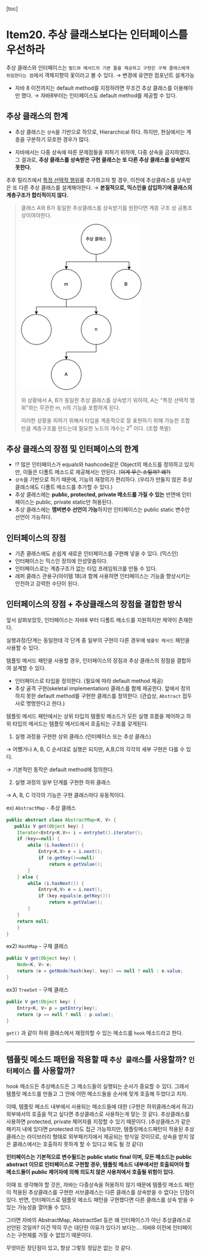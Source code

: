 [toc]

# Item20. 추상 클래스보다는 인터페이스를 우선하라

추상 클래스와 인터페이스는 `필드와 메서드의 기본 틀을 제공하고 구현은 구체 클래스에게 위임한다는 점`에서 객체지향의 꽃이라고 볼 수 있다. $\rightarrow$ 변경에 유연한 컴포넌트 설계가능



* 자바 8 이전까지는 default method를 지정하려면 무조건 추상 클래스를 이용해야만 했다. $\rightarrow$ 자바8부터는 인터페이스도 default method를 제공할 수 있다.



## 추상 클래스의 한계

* 추상 클래스는 `상속`을 기반으로 하므로, Hierarchical 하다. 하지만, 현실에서는 계층을 구분하기 모호한 경우가 많다.

* 자바에서는 다중 상속에 따른 문제점들을 피하기 위하여, 다중 상속을 금지하였다. 그 결과로, **추상 클래스를 상속받은 구현 클래스는 또 다른 추상 클래스를 상속받지 못한다.**

추후 릴리즈에서 <u>특정 선택적 행위</u>를 추가하고자 할 경우, 이전에 추상클래스를 상속받은 또 다른 추상 클래스를 설계해야한다.  $\rightarrow$ **본질적으로, 믹스인을 삽입하기에 클래스의 계층구조가 합리적이지 않다.**

> 클래스 A와 B가 동일한 추상클래스를 상속받기를 원한다면 계층 구조 상 공통조상이여야한다.
>
> ![abstractClass](https://raw.githubusercontent.com/joonamin/UpicImageRepo/master/uPic/abstractClass.png)
>
> 위 상황에서 A, B가 동일한 추상 클래스를 상속받기 위하여, A는 "특정 선택적 행위"와는 무관한 m, n의 기능을 포함하게 된다.
>
> 이러한 상황을 피하기 위해서 타입을 계층적으로 잘 표현하기 위해 가능한 조합만큼 계층구조를 만드는데 필요한 노드의 개수는 $2^n$ 이다. (조합 폭발)



## 추상 클래스의 장점 및 인터페이스의 한계

* ⁉️ 많은 인터페이스가 equals와 hashcode같은 Object의 메소드를 정의하고 있지만, 이들은 디폴트 메소드로 제공해서는 안된다. (~~이게 무슨 소릴까? 왜?)~~
* `상속`을 기반으로 하기 때문에, 기능의 재정의가 편리하다. (우리가 만들지 않은 추상 클래스에도 디폴트 메소드를 추가할 수 있다.)
* 추상 클래스에는 **public, protected, private 메소드를 가질 수 있는** 반면에 인터페이스는 public, private static만 허용된다.
* 추상 클래스에는 **멤버변수 선언이 가능**하지만 인터페이스는 public static 변수만 선언이 가능하다.





## 인터페이스의 장점

* 기존 클래스에도 손쉽게 새로운 인터페이스를 구현해 넣을 수 있다. (믹스인)
* 인터페이스는 믹스인 정의에 안성맞춤이다.
* 인터페이스로는 계층구조가 없는 타입 프레임워크를 만들 수 있다.
* 래퍼 클래스 관용구(아이템 18)과 함께 사용하면 인터페이스는 기능을 향상시키는 안전하고 강력한 수단이 된다.





## 인터페이스의 장점 + 추상클래스의 장점을 결합한 방식

앞서 살펴보았듯, 인터페이스는 자바8 부터 디폴트 메소드를 지원하지만 제약이 존재한다.

실행과정/단계는 동일한데 각 단계 중 일부의 구현이 다른 경우에 `템플릿 메서드` 패턴을 사용할 수 있다.

템플릿 메서드 패턴을 사용할 경우, 인터페이스의 장점과 추상 클래스의 장점을 결합하여 설계할 수 있다.



* 인터페이스로 타입을 정의한다. (필요에 따라 default method 제공)
* 추상 골격 구현(skeletal implementation) 클래스를 함께 제공한다. 앞에서 정의하지 못한 default method를 구현한 클래스를 정의한다. (관습상, `Abstract` 접두사로 명명한다고 한다.)



템플릿 메서드 패턴에서는 상위 타입의 템플릿 메소드가 모든 실행 흐름을 제어하고 하위 타입의 메서드는 템플릿 메서드에서 호출되는 구조를 갖게된다.

1. 실행 과정을 구현한 상위 클래스 (인터페이스 또는 추상 클래스) 

$\rightarrow$ 어쨌거나 A, B, C 순서대로 실행은 되지만, A,B,C의 각각의 세부 구현은 다를 수 있다.

$\rightarrow$ 기본적인 동작은 default method에 정의한다.



2. 실행 과정의 일부 단계를 구현한 하위 클래스

$\rightarrow$ A, B, C 각각의 기능은 구현 클래스마다 유동적이다.



ex)  `AbstractMap` - 추상 클래스

```java
public abstract class AbstractMap<K, V> {
   public V get(Object key) {
    Iterator<Entry<K,V>> i = entrySet().iterator();
    if (key==null) {
        while (i.hasNext()) {
            Entry<K,V> e = i.next();
            if (e.getKey()==null)
                return e.getValue();
        }
    } else {
        while (i.hasNext()) {
            Entry<K,V> e = i.next();
            if (key.equals(e.getKey()))
                return e.getValue();
        }
    }
    return null;
	}
}
```



ex2) `HashMap` - 구체 클래스

```java
public V get(Object key) {
    Node<K, V> e;
    return (e = getNode(hash(key), key)) == null ? null : e.value;
}
```

ex3) `TreeSet` - 구체 클래스

```java
public V get(Object key) {
    Entry<K, V> p = getEntry(key);
    return (p == null ? null : p.value);
}
```



`get()` 과 같이 하위 클래스에서 재정의할 수 있는 메소드를 `hook` 메소드라고 한다.



---

## 템플릿 메소드 패턴을 적용할 때 `추상 클래스`를 사용할까? `인터페이스` 를 사용할까?

hook 메소드든 추상메소드든 그 메소드들이 실행되는 순서가 중요할 수 있다. 그래서 템플릿 메소드를 만들고 그 안에 어떤 메소드들을 순서에 맞게 호출해 두었다고 치자.



이때, 템플릿 메소드 내부에서 사용되는 메소드들에 대한 (구현은 하위클래스에서 하고) 외부에서의 호출을 막고 싶다면 추상클래스로 사용하는게 맞는 것 같다. 추상클래스를 사용하면 protected, private 제어자를 지정할 수 있기 때문이다. (추상클래스가 같은 패키지 내에 있다면 protected 라도 접근 가능하지만, 템플릿메소드패턴이 적용된 추상클래스는 라이브러리 형태로 외부패키지에서 제공되는 방식일 것이므로, 상속을 받지 않은 클래스에서는 호출하지 못하게 할 수 있다고 봐도 될 것 같다)

**인터페이스는 기본적으로 변수필드는 public static final 이며, 모든 메소드는 public abstract 이므로 인터페이스로 구현할 경우, 템플릿 메소드 내부에서만 호출되어야 할 메소드들이 public 제어자에 의해 의도치 않은 사용처에서 호출될 위험이 있다.**

이때 또 생각해야 할 것은, 자바는 다중상속을 허용하지 않기 때문에 템플릿 메소드 패턴이 적용된 추상클래스를 구현한 서브클래스는 다른 클래스를 상속받을 수 없다는 단점이 있다. 반면, 인터페이스로 템플릿 메소드 패턴을 구현했다면 다른 클래스를 상속 받을 수 있는 가능성을 열어둘 수 있다.

그러면 자바의 AbstractMap, AbstractSet 등은 왜 인터페이스가 아닌 추상클래스로 선언된 것일까? 이건 딱히 무슨 대단한 이유가 있다기 보다는… 자바8 이전에 인터페이스는 구현체를 가질 수 없었기 때문이다.

무엇이든 장단점이 있고, 항상 그렇듯 정답은 없는 것 같다.


